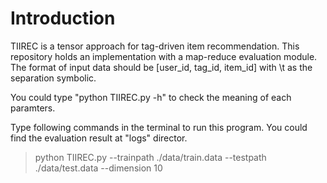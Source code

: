# Introduction
TIIREC is a tensor approach for tag-driven item recommendation. This repository holds an implementation with a map-reduce evaluation module. The format of input data should be [user_id, tag_id, item_id] with \t as the separation symbolic.

You could type "python TIIREC.py -h" to check the meaning of each paramters.

Type following commands in the terminal to run this program. You could find the evaluation result at "logs" director.
> python TIIREC.py --trainpath ./data/train.data --testpath ./data/test.data --dimension 10

